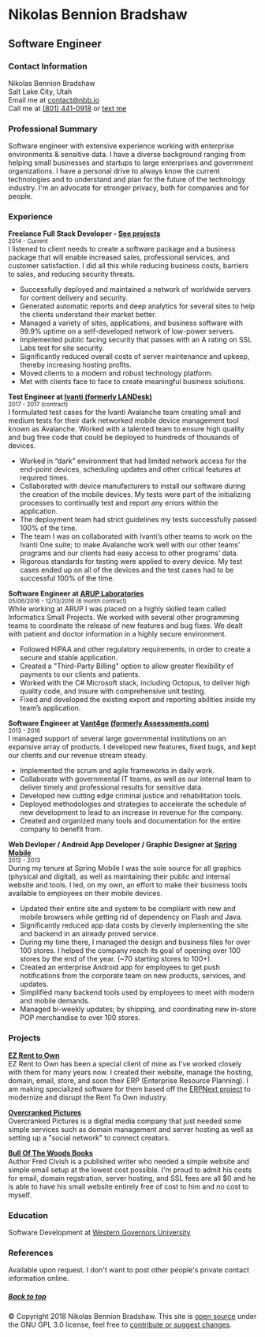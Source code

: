 # Nikolas Bennion Bradshaw

## Software Engineer

### Contact Information

Nikolas Bennion Bradshaw  
Salt Lake City, Utah  
Email me at [contact@nbb.io](mailto:contact@nbb.io)  
Call me at [(801) 441-0918](tel:+18014420918) or [text me](sms:+18014420918)

### Professional Summary

Software engineer with extensive experience working with enterprise environments & sensitive data. I have a diverse background ranging from helping small businesses and startups to large enterprises and government organizations. I have a personal drive to always know the current technologies and to understand and plan for the future of the technology industry. I'm an advocate for stronger privacy, both for companies and for people.

### Experience

**Freelance Full Stack Developer - [See projects](#projects)**  
<small>2014 - Current</small>  
I listened to client needs to create a software package and a business package that will enable increased sales, professional services, and customer satisfaction. I did all this while reducing business costs, barriers to sales, and reducing security threats.  

*   Successfully deployed and maintained a network of worldwide servers for content delivery and security.
*   Generated automatic reports and deep analytics for several sites to help the clients understand their market better.
*   Managed a variety of sites, applications, and business software with 99.9% uptime on a self-developed network of low-power servers.
*   Implemented public facing security that passes with an A rating on SSL Labs test for site security.
*   Significantly reduced overall costs of server maintenance and upkeep, thereby increasing hosting profits.
*   Moved clients to a modern and robust technology platform.
*   Met with clients face to face to create meaningful business solutions.

**Test Engineer at [Ivanti (formerly LANDesk)](https://www.ivanti.com/)**  
<small>2017 - 2017 (contract)</small>  
I formulated test cases for the Ivanti Avalanche team creating small and medium tests for their dark networked mobile device management tool known as Avalanche. Worked with a talented team to ensure high quality and bug free code that could be deployed to hundreds of thousands of devices.  

*   Worked in “dark” environment that had limited network access for the end-point devices, scheduling updates and other critical features at required times.
*   Collaborated with device manufacturers to install our software during the creation of the mobile devices. My tests were part of the initializing processes to continually test and report any errors within the application.
*   The deployment team had strict guidelines my tests successfully passed 100% of the time.
*   The team I was on collaborated with Ivanti’s other teams to work on the Ivanti One suite; to make Avalanche work well with our other teams’ programs and our clients had easy access to other programs’ data.
*   Rigorous standards for testing were applied to every device. My test cases ended up on all of the devices and the test cases had to be successful 100% of the time.

**Software Engineer at [ARUP Laboratories](https://www.aruplab.com/)**  
<small>05/06/2016 - 12/13/2016 (6 month contract)</small>  
While working at ARUP I was placed on a highly skilled team called Informatics Small Projects. We worked with several other programming teams to coordinate the release of new features and bug fixes. We dealt with patient and doctor information in a highly secure environment.  

*   Followed HIPAA and other regulatory requirements, in order to create a secure and stable application.
*   Created a "Third-Party Billing" option to allow greater flexibility of payments to our clients and patients.
*   Worked with the C# Microsoft stack, including Octopus, to deliver high quality code, and insure with comprehensive unit testing.
*   Fixed and developed the existing export and reporting abilities inside my team’s application.

**Software Engineer at [Vant4ge](http://www.vant4ge.com/) [(formerly Assessments.com)](https://www.assessments.com)**  
<small>2013 - 2016</small>  
I managed support of several large governmental institutions on an expansive array of products. I developed new features, fixed bugs, and kept our clients and our revenue stream steady.  

*   Implemented the scrum and agile frameworks in daily work.
*   Collaborate with governmental IT teams, as well as our internal team to deliver timely and professional results for sensitive data.
*   Developed new cutting edge criminal justice and rehabilitation tools.
*   Deployed methodologies and strategies to accelerate the schedule of new development to lead to an increase in revenue for the company.
*   Created and organized many tools and documentation for the entire company to benefit from.

**Web Devloper / Android App Developer / Graphic Designer at [Spring Mobile](https://www.springmobile.com/)**  
<small>2012 - 2013</small>  
During my tenure at Spring Mobile I was the sole source for all graphics (physical and digital), as well as maintaining their public and internal website and tools. I led, on my own, an effort to make their business tools available to employees on their mobile devices.  

*   Updated their entire site and system to be compliant with new and mobile browsers while getting rid of dependency on Flash and Java.
*   Significantly reduced app data costs by cleverly implementing the site and backend in an already proved service.
*   During my time there, I managed the design and business files for over 100 stores. I helped the company reach its goal of opening over 100 stores by the end of the year. (~70 starting stores to 100+).
*   Created an enterprise Android app for employees to get push notifications from the corporate team on new products, services, and updates.
*   Simplified many backend tools used by employees to meet with modern and mobile demands.
*   Managed bi-weekly updates; by shipping, and coordinating new in-store POP merchandise to over 100 stores.

### Projects

**[EZ Rent to Own](https://itsallez.com)**  
EZ Rent to Own has been a special client of mine as I've worked closely with them for many years now. I created their website, manage the hosting, domain, email, store, and soon their ERP (Enterprise Resource Planning). I am making specialized software for them based off the [ERPNext project](https://erpnext.org/) to modernize and disrupt the Rent To Own industry.

**[Overcranked Pictures](https://overcrankedpictures.com/)**  
Overcranked Pictures is a digital media company that just needed some simple services such as domain management and server hosting as well as setting up a "social network" to connect creators.

**[Bull Of The Woods Books](https://bullofthewoodsbooks.com/)**  
Author Fred Civish is a published writer who needed a simple website and simple email setup at the lowest cost possible. I'm proud to admit his costs for email, domain regstration, server hosting, and SSL fees are all $0 and he is able to have his small website entirely free of cost to him and no cost to myself.

### Education

Software Development at [Western Governors University](https://www.wgu.edu/)

### References

Available upon request. I don't want to post other people's private contact information online.

##### [Back to top](#nbb)

© Copyright 2018 Nikolas Bennion Bradshaw. This site is [open source](https://nbb.io/license) under the GNU GPL 3.0 license, feel free to [contribute or suggest changes](https://github.com/nikobradshaw/nikobradshaw.github.io).
